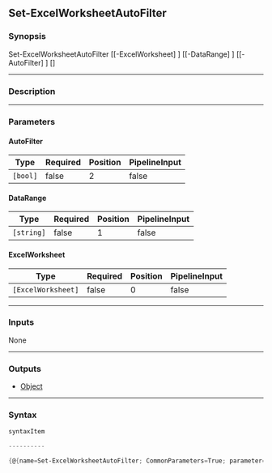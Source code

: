 Set-ExcelWorksheetAutoFilter
----------------------------

### Synopsis

Set-ExcelWorksheetAutoFilter [[-ExcelWorksheet] <ExcelWorksheet>] [[-DataRange] <string>] [[-AutoFilter] <bool>] [<CommonParameters>]

---

### Description

---

### Parameters
#### **AutoFilter**

|Type    |Required|Position|PipelineInput|
|--------|--------|--------|-------------|
|`[bool]`|false   |2       |false        |

#### **DataRange**

|Type      |Required|Position|PipelineInput|
|----------|--------|--------|-------------|
|`[string]`|false   |1       |false        |

#### **ExcelWorksheet**

|Type              |Required|Position|PipelineInput|
|------------------|--------|--------|-------------|
|`[ExcelWorksheet]`|false   |0       |false        |

---

### Inputs
None

---

### Outputs
* [Object](https://learn.microsoft.com/en-us/dotnet/api/System.Object)

---

### Syntax
```PowerShell
syntaxItem
```
```PowerShell
----------
```
```PowerShell
{@{name=Set-ExcelWorksheetAutoFilter; CommonParameters=True; parameter=System.Object[]}}
```
